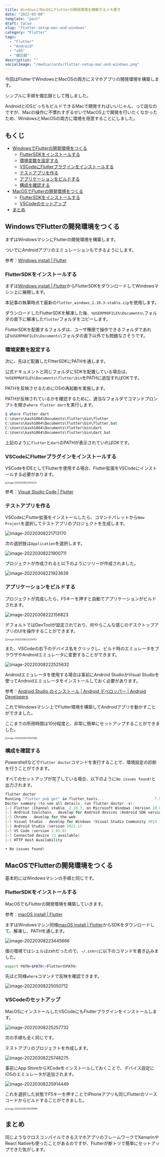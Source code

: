 ```yaml
---
title: WindowsとMacOSにFlutterの開発環境を構築するメモ書き
date: "2022-03-08"
template: "post"
draft: false
slug: "flutter-setup-mac-and-windows"
category: "Flutter"
tags:
  - "Flutter"
  - "Android"
  - "iOS"
  - "備忘録"
description: ""
socialImage: "/media/cards/flutter-setup-mac-and-windows.png"
---
```


今回はFlutterでWindowsとMacOSの両方にスマホアプリの開発環境を構築します。

シンプルに手順を備忘録として残しました。

AndroidとiOSどっちもビルドできるMacで開発すればいいじゃん、って話なのですが、Macの操作に不慣れすぎるせいでMacOS上で開発を行いたくなかったため、WindowsとMacOSの両方に環境を用意することにしました。

<!-- omit in toc -->
## もくじ
- [WindowsでFlutterの開発環境をつくる](#windowsでflutterの開発環境をつくる)
  - [FlutterSDKをインストールする](#fluttersdkをインストールする)
  - [環境変数を設定する](#環境変数を設定する)
  - [VSCodeにFlutterプラグインをインストールする](#vscodeにflutterプラグインをインストールする)
  - [テストアプリを作る](#テストアプリを作る)
  - [アプリケーションをビルドする](#アプリケーションをビルドする)
  - [構成を確認する](#構成を確認する)
- [MacOSでFlutterの開発環境をつくる](#macosでflutterの開発環境をつくる)
  - [FlutterSDKをインストールする](#fluttersdkをインストールする-1)
  - [VSCodeのセットアップ](#vscodeのセットアップ)
- [まとめ](#まとめ)

## WindowsでFlutterの開発環境をつくる

まずはWindowsマシンにFlutterの開発環境を構築します。

ついでにAndroidアプリのエミュレーションもできるようにします。

参考：[Windows install | Flutter](https://docs.flutter.dev/get-started/install/windows)

### FlutterSDKをインストールする

まずは[Windows install | Flutter](https://docs.flutter.dev/get-started/install/windows)からFlutterSDKをダウンロードしてWindowsマシン上に展開します。

本記事の執筆時点で最新の`flutter_windows_2.10.3-stable.zip`を使用します。

ダウンロードしたFlutterSDKを解凍した後、`%USERPROFILE%\Documents\`フォルダの直下に解凍した`flutter`フォルダをコピーします。

FlutterSDKを配置するフォルダは、ユーザ権限で操作できるフォルダであれば`%USERPROFILE%\Documents\`フォルダの直下以外でも問題なさそうです。

### 環境変数を設定する

次に、先ほど配置したFltterSDKにPATHを通します。

公式ドキュメントと同じフォルダにSDKを配置している場合は、`%USERPROFILE%\Documents\flutter\bin`をPATHに追加すればOKです。

PATHを反映させるためにOSの再起動を実施します。

PATHが反映されているかを確認するために、適当なフォルダでコマンドプロンプトを開き`where flutter dart`を実行します。

``` powershell
$ where flutter dart
C:\Users\kash1064\Documents\flutter\bin\flutter
C:\Users\kash1064\Documents\flutter\bin\flutter.bat
C:\Users\kash1064\Documents\flutter\bin\dart
C:\Users\kash1064\Documents\flutter\bin\dart.bat
```

上記のように`flutter`と`dart`のPATHが表示されていればOKです。

### VSCodeにFlutterプラグインをインストールする

VSCodeをIDEとしてFlutterを使用する場合、Flutter拡張をVSCodeにインストールする必要があります。

<img src="../../static/media/2022-03-08-flutter-setup-mac-and-windows/image-20220308221433272.png" alt="image-20220308221433272" style="zoom:50%;" />

参考：[Visual Studio Code | Flutter](https://docs.flutter.dev/development/tools/vs-code)

### テストアプリを作る

VSCodeにFlutter拡張をインストールしたら、コマンドパレットから`New Project`を選択してテストアプリのプロジェクトを生成します。

![image-20220308221713170](../../static/media/2022-03-08-flutter-setup-mac-and-windows/image-20220308221713170.png)

次の選択肢は`Application`を選択します。

![image-20220308221900711](../../static/media/2022-03-08-flutter-setup-mac-and-windows/image-20220308221900711.png)

プロジェクトが作成されると以下のようにツリーが作成されました。

![image-20220308221923639](../../static/media/2022-03-08-flutter-setup-mac-and-windows/image-20220308221923639.png)

### アプリケーションをビルドする

プロジェクトが完成したら、F5キーを押すと自動でアプリケーションがビルドされます。

![image-20220308222156823](../../static/media/2022-03-08-flutter-setup-mac-and-windows/image-20220308222156823.png)

デフォルトではDevToolが設定されており、何やらこんな感じのデスクトップアプリのUIを操作することができます。

<img src="../../static/media/2022-03-08-flutter-setup-mac-and-windows/image-20220308222254153.png" alt="image-20220308222254153" style="zoom:50%;" />

また、VSCodeの右下のデバイス名をクリックし、ビルド時のエミュレータをブラウザやAndroidエミュレータに変更することができます。

![image-20220308222525632](../../static/media/2022-03-08-flutter-setup-mac-and-windows/image-20220308222525632.png)

Androidエミュレータを使用する場合は事前にAndroid StudioかVisual Studioを使ってAndroidエミュレータをインストールしておく必要があります。

参考：[Android Studio のインストール  |  Android デベロッパー  |  Android Developers](https://developer.android.com/studio/install?hl=ja)

これでWindowsマシン上でFlutter環境を構築してAndroidアプリを動かすことができました。

ここまでの所用時間は10分程度と、非常に簡単にセットアップすることができました。

<img src="../../static/media/2022-03-08-flutter-setup-mac-and-windows/image-20220308222837488.png" alt="image-20220308222837488" style="zoom:50%;" />

### 構成を確認する

Powershellなどで`flutter doctor`コマンドを実行することで、環境設定の診断を行うことができます。

すべてのセットアップが完了している場合、以下のように`No issues found!`と出力されます。

``` powershell
flutter doctor
Running "flutter pub get" in flutter_tools...                       7.9s
Doctor summary (to see all details, run flutter doctor -v):
[✓] Flutter (Channel stable, 2.10.3, on Microsoft Windows [Version 10.0.19044.1526], locale ja-JP)
[✓] Android toolchain - develop for Android devices (Android SDK version 31.0.0)
[✓] Chrome - develop for the web
[✓] Visual Studio - develop for Windows (Visual Studio Community 2019 16.11.10)
[✓] Android Studio (version 2021.1)
[✓] VS Code (version 1.65.0)
[✓] Connected device (3 available)
[✓] HTTP Host Availability

• No issues found!
```

## MacOSでFlutterの開発環境をつくる

基本的にはWindowsマシンの手順と同じです。

### FlutterSDKをインストールする

MacOSでもFlutterの開発環境を構築していきます。

参考：[macOS install | Flutter](https://docs.flutter.dev/get-started/install/macos)

まずはWindowsマシン同様[macOS install | Flutter](https://docs.flutter.dev/get-started/install/macos)からSDKをダウンロードして、解凍し、PATHを通します。

![image-20220308223445666](../../static/media/2022-03-08-flutter-setup-mac-and-windows/image-20220308223445666.png)

僕の環境ではシェルはzshだったので、`~/.zshrc`に以下のコマンドを書き込みました。

``` bash
export PATH=$PATH:<FlutterのPATH>
```

先ほど同様`where`コマンドで反映を確認できます。

![image-20220308225050712](../../static/media/2022-03-08-flutter-setup-mac-and-windows/image-20220308225050712.png)

### VSCodeのセットアップ

MacOSにインストールしたVSCodeにもFlutterプラグインをインストールします。

![image-20220308225257732](../../static/media/2022-03-08-flutter-setup-mac-and-windows/image-20220308225257732.png)

次の手順も全く同じです。

テストアプリのプロジェクトを作成します。

![image-20220308225748275](../../static/media/2022-03-08-flutter-setup-mac-and-windows/image-20220308225748275.png)

事前にApp StoreからXCodeをインストールしておくことで、デバイス設定にiOSのエミュレータが追加されます。

![image-20220308225914449](../../static/media/2022-03-08-flutter-setup-mac-and-windows/image-20220308225914449.png)

これを選択した状態でF5キーを押すことでiPhoneアプリも同じFlutterのソースコードからビルドすることができました。

<img src="../../static/media/2022-03-08-flutter-setup-mac-and-windows/image-20220308230039990.png" alt="image-20220308230039990" style="zoom:50%;" />

## まとめ

同じようなクロスコンパイルできるスマホアプリのフレームワークでXamarinやReact Nativeも使ったことがあるのですが、Flutterが断トツで簡単にセットアップできた気がします。